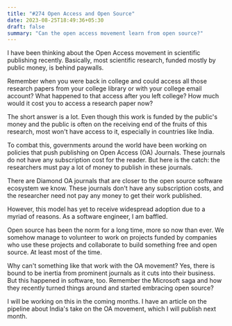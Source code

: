 ```yaml
---
title: "#274 Open Access and Open Source"
date: 2023-08-25T18:49:36+05:30
draft: false
summary: "Can the open access movement learn from open source?"
---
```


I have been thinking about the Open Access movement in scientific publishing recently. Basically, most scientific research, funded mostly by public money, is behind paywalls.

Remember when you were back in college and could access all those research papers from your college library or with your college email account? What happened to that access after you left college? How much would it cost you to access a research paper now?

The short answer is a lot. Even though this work is funded by the public's money and the public is often on the receiving end of the fruits of this research, most won't have access to it, especially in countries like India.

To combat this, governments around the world have been working on policies that push publishing on Open Access (OA) Journals. These journals do not have any subscription cost for the reader. But here is the catch: the researchers must pay a lot of money to publish in these journals.

There are Diamond OA journals that are closer to the open source software ecosystem we know. These journals don't have any subscription costs, and the researcher need not pay any money to get their work published.

However, this model has yet to receive widespread adoption due to a myriad of reasons. As a software engineer, I am baffled.

Open source has been the norm for a long time, more so now than ever. We somehow manage to volunteer to work on projects funded by companies who use these projects and collaborate to build something free and open source. At least most of the time.

Why can't something like that work with the OA movement? Yes, there is bound to be inertia from prominent journals as it cuts into their business. But this happened in software, too. Remember the Microsoft saga and how they recently turned things around and started embracing open source?

I will be working on this in the coming months. I have an article on the pipeline about India's take on the OA movement, which I will publish next month.
